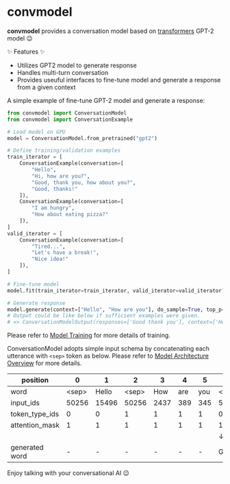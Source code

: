 # convmodel

**convmodel** provides a conversation model based on [transformers](https://github.com/huggingface/transformers) GPT-2 model :wink:

:sparkles: Features :sparkles:

* Utilizes GPT2 model to generate response
* Handles multi-turn conversation
* Provides useuful interfaces to fine-tune model and generate a response from a given context

A simple example of fine-tune GPT-2 model and generate a response:

```py
from convmodel import ConversationModel
from convmodel import ConversationExample

# Load model on GPU
model = ConversationModel.from_pretrained("gpt2")

# Define training/validation examples
train_iterator = [
    ConversationExample(conversation=[
        "Hello",
        "Hi, how are you?",
        "Good, thank you, how about you?",
        "Good, thanks!"
    ]),
    ConversationExample(conversation=[
        "I am hungry",
        "How about eating pizza?"
    ]),
]
valid_iterator = [
    ConversationExample(conversation=[
        "Tired...",
        "Let's have a break!",
        "Nice idea!"
    ]),
]

# Fine-tune model
model.fit(train_iterator=train_iterator, valid_iterator=valid_iterator)

# Generate response
model.generate(context=["Hello", "How are you"], do_sample=True, top_p=0.95, top_k=50)
# Output could be like below if sufficient examples were given.
# => ConversationModelOutput(responses=['Good thank you'], context=['Hello', 'How are you'])
```

Please refer to [Model Training](model_training.md) for more details of training.

ConversationModel adopts simple input schema by concatenating each utterance with `<sep>` token as below.
Please refer to [Model Architecture Overview](model_architecture_overview.md) for more details.

| position | 0 | 1 | 2 | 3 | 4 | 5 | 6 | 7 | 8 | 9 |
| --- | --- | --- | --- | --- | --- | --- | --- | --- | --- | --- |
| word | \<sep\> | Hello | \<sep\> | How | are | you | \<sep\> | Good | thank | you |
| input_ids | 50256 | 15496 | 50256 | 2437 | 389 | 345 | 50256 | 10248 | 5875 | 345 |
| token_type_ids | 0 | 0 | 1 | 1 | 1 | 1 | 0 | 0 | 0 | 0 |
| attention_mask | 1 | 1 | 1 | 1 | 1 | 1 | 1 | 1 | 1 | 1 |
| | | | | | | | ↓ | ↓ | ↓ | ↓ |
| generated word | - | - | - | - | - | - | Good | thank | you | \<sep\> |


Enjoy talking with your conversational AI :wink:
